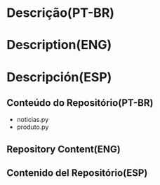 # Descrição(PT-BR)
# Description(ENG)
# Descripción(ESP)

## Conteúdo do Repositório(PT-BR)
+ noticias.py
+ produto.py
## Repository Content(ENG)
## Contenido del Repositório(ESP)
